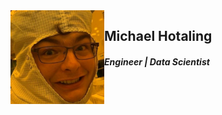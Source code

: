 <img align='left' src="images/pfp.jpg" width="150">
<h2>Michael Hotaling</h2>
<h5>Engineer | Data Scientist</h5>
<link rel="apple-touch-icon-precomposed" href="path/to/favicon-180.png">

